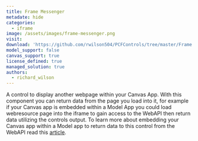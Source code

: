 ```yaml
---
title: Frame Messenger
metadate: hide
categories:
  - iframe
image: /assets/images/frame-messenger.png
visit: 
download: 'https://github.com/rwilson504/PCFControls/tree/master/Frame'
model_support: false
canvas_support: true
license_defined: true
managed_solution: true
authors:
  - richard_wilson
---
```

A control to display another webpage within your Canvas App. With this component you can return data from the page you load into it, for example if your Canvas app is embedded within a Model App you could load webresource page into the iframe to gain access to the WebAPI then return data utilizing the controls output.
To learn more about embedding your Canvas app within a Model app to return data to this control from the WebAPI read this <a target="_blank" href="https://www.richardawilson.com/2020/06/launch-canvas-app-in-model-app-from.html">article</a>.
